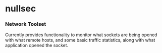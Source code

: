 # nullsec

### Network Toolset

Currently provides functionality to monitor what sockets are being opened with what remote hosts, and some basic traffic statistics, along with what application opened the socket.